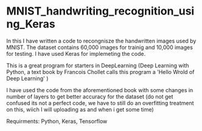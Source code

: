 # MNIST_handwriting_recognition_using_Keras
In this I have written a code to recongnisze the handwritten images used by MNIST. The dataset contains 60,000 images for trainig and 10,000 images for testing.
I have used Keras for implemeting the code.

This is a great program for starters in DeepLearning (Deep Learning with Python, a text book by Francois Chollet calls this program a 'Hello Wrold of Deep Learning' )

I have used the code from the aforementioned book with some changes in number of layers to get better accuracy for the dataset (do not get confused its not a perfect code, we have to still do an overfitting treatment on this, wiich I will uploading as and when i get some time)

Requirments: Python, Keras, Tensorflow

